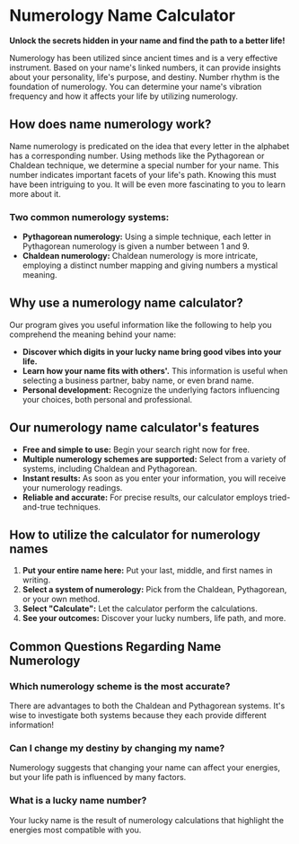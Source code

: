 # Numerology Name Calculator

**Unlock the secrets hidden in your name and find the path to a better life!**

Numerology has been utilized since ancient times and is a very effective instrument. Based on your name's linked numbers, it can provide insights about your personality, life's purpose, and destiny. Number rhythm is the foundation of numerology. You can determine your name's vibration frequency and how it affects your life by utilizing numerology.

## How does name numerology work?
Name numerology is predicated on the idea that every letter in the alphabet has a corresponding number. Using methods like the Pythagorean or Chaldean technique, we determine a special number for your name. This number indicates important facets of your life's path. Knowing this must have been intriguing to you. It will be even more fascinating to you to learn more about it.

### Two common numerology systems:
- **Pythagorean numerology:** Using a simple technique, each letter in Pythagorean numerology is given a number between 1 and 9.
- **Chaldean numerology:** Chaldean numerology is more intricate, employing a distinct number mapping and giving numbers a mystical meaning.

## Why use a numerology name calculator?
Our program gives you useful information like the following to help you comprehend the meaning behind your name:

- **Discover which digits in your lucky name bring good vibes into your life.**
- **Learn how your name fits with others'.** This information is useful when selecting a business partner, baby name, or even brand name.
- **Personal development:** Recognize the underlying factors influencing your choices, both personal and professional.

## Our numerology name calculator's features
- **Free and simple to use:** Begin your search right now for free.
- **Multiple numerology schemes are supported:** Select from a variety of systems, including Chaldean and Pythagorean.
- **Instant results:** As soon as you enter your information, you will receive your numerology readings.
- **Reliable and accurate:** For precise results, our calculator employs tried-and-true techniques.

## How to utilize the calculator for numerology names
1. **Put your entire name here:** Put your last, middle, and first names in writing.
2. **Select a system of numerology:** Pick from the Chaldean, Pythagorean, or your own method.
3. **Select "Calculate":** Let the calculator perform the calculations.
4. **See your outcomes:** Discover your lucky numbers, life path, and more.

## Common Questions Regarding Name Numerology
### Which numerology scheme is the most accurate?
There are advantages to both the Chaldean and Pythagorean systems. It's wise to investigate both systems because they each provide different information!

### Can I change my destiny by changing my name?
Numerology suggests that changing your name can affect your energies, but your life path is influenced by many factors.

### What is a lucky name number?
Your lucky name is the result of numerology calculations that highlight the energies most compatible with you.

